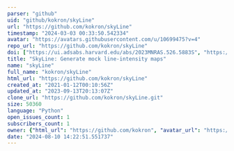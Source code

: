 ```yaml
---
parser: "github"
uid: "github/kokron/skyLine"
url: "https://github.com/kokron/skyLine"
timestamp: "2024-03-03 00:33:50.542334"
avatar: "https://avatars.githubusercontent.com/u/10699475?v=4"
repo_url: "https://github.com/kokron/skyLine"
doi: ["https://ui.adsabs.harvard.edu/abs/2023MNRAS.526.5883S", "https://ui.adsabs.harvard.edu/abs/2024ascl.soft02009S/abstract"]
title: "SkyLine: Generate mock line-intensity maps"
name: "skyLine"
full_name: "kokron/skyLine"
html_url: "https://github.com/kokron/skyLine"
created_at: "2021-01-12T00:10:56Z"
updated_at: "2023-09-13T20:13:07Z"
clone_url: "https://github.com/kokron/skyLine.git"
size: 50360
language: "Python"
open_issues_count: 1
subscribers_count: 1
owner: {"html_url": "https://github.com/kokron", "avatar_url": "https://avatars.githubusercontent.com/u/10699475?v=4", "login": "kokron", "type": "User"}
date: "2024-08-10 14:22:51.551737"
---
```

